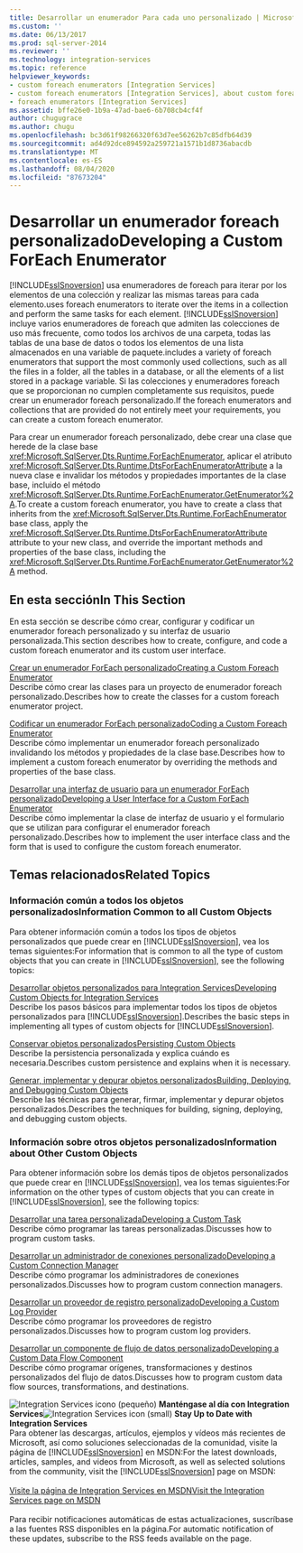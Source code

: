 ```yaml
---
title: Desarrollar un enumerador Para cada uno personalizado | Microsoft Docs
ms.custom: ''
ms.date: 06/13/2017
ms.prod: sql-server-2014
ms.reviewer: ''
ms.technology: integration-services
ms.topic: reference
helpviewer_keywords:
- custom foreach enumerators [Integration Services]
- custom foreach enumerators [Integration Services], about custom foreach enumerators
- foreach enumerators [Integration Services]
ms.assetid: bffe26e0-1b9a-47ad-bae6-6b708cb4cf4f
author: chugugrace
ms.author: chugu
ms.openlocfilehash: bc3d61f98266320f63d7ee56262b7c85dfb64d39
ms.sourcegitcommit: ad4d92dce894592a259721a1571b1d8736abacdb
ms.translationtype: MT
ms.contentlocale: es-ES
ms.lasthandoff: 08/04/2020
ms.locfileid: "87673204"
---
```

# <a name="developing-a-custom-foreach-enumerator"></a><span data-ttu-id="3a52b-102">Desarrollar un enumerador foreach personalizado</span><span class="sxs-lookup"><span data-stu-id="3a52b-102">Developing a Custom ForEach Enumerator</span></span>
  [!INCLUDE[ssISnoversion](../../../includes/ssisnoversion-md.md)] <span data-ttu-id="3a52b-103">usa enumeradores de foreach para iterar por los elementos de una colección y realizar las mismas tareas para cada elemento.</span><span class="sxs-lookup"><span data-stu-id="3a52b-103">uses foreach enumerators to iterate over the items in a collection and perform the same tasks for each element.</span></span> [!INCLUDE[ssISnoversion](../../../includes/ssisnoversion-md.md)] <span data-ttu-id="3a52b-104">incluye varios enumeradores de foreach que admiten las colecciones de uso más frecuente, como todos los archivos de una carpeta, todas las tablas de una base de datos o todos los elementos de una lista almacenados en una variable de paquete.</span><span class="sxs-lookup"><span data-stu-id="3a52b-104">includes a variety of foreach enumerators that support the most commonly used collections, such as all the files in a folder, all the tables in a database, or all the elements of a list stored in a package variable.</span></span> <span data-ttu-id="3a52b-105">Si las colecciones y enumeradores foreach que se proporcionan no cumplen completamente sus requisitos, puede crear un enumerador foreach personalizado.</span><span class="sxs-lookup"><span data-stu-id="3a52b-105">If the foreach enumerators and collections that are provided do not entirely meet your requirements, you can create a custom foreach enumerator.</span></span>  
  
 <span data-ttu-id="3a52b-106">Para crear un enumerador foreach personalizado, debe crear una clase que herede de la clase base <xref:Microsoft.SqlServer.Dts.Runtime.ForEachEnumerator>, aplicar el atributo <xref:Microsoft.SqlServer.Dts.Runtime.DtsForEachEnumeratorAttribute> a la nueva clase e invalidar los métodos y propiedades importantes de la clase base, incluido el método <xref:Microsoft.SqlServer.Dts.Runtime.ForEachEnumerator.GetEnumerator%2A>.</span><span class="sxs-lookup"><span data-stu-id="3a52b-106">To create a custom foreach enumerator, you have to create a class that inherits from the <xref:Microsoft.SqlServer.Dts.Runtime.ForEachEnumerator> base class, apply the <xref:Microsoft.SqlServer.Dts.Runtime.DtsForEachEnumeratorAttribute> attribute to your new class, and override the important methods and properties of the base class, including the <xref:Microsoft.SqlServer.Dts.Runtime.ForEachEnumerator.GetEnumerator%2A> method.</span></span>  
  
## <a name="in-this-section"></a><span data-ttu-id="3a52b-107">En esta sección</span><span class="sxs-lookup"><span data-stu-id="3a52b-107">In This Section</span></span>  
 <span data-ttu-id="3a52b-108">En esta sección se describe cómo crear, configurar y codificar un enumerador foreach personalizado y su interfaz de usuario personalizada.</span><span class="sxs-lookup"><span data-stu-id="3a52b-108">This section describes how to create, configure, and code a custom foreach enumerator and its custom user interface.</span></span>  
  
 [<span data-ttu-id="3a52b-109">Crear un enumerador ForEach personalizado</span><span class="sxs-lookup"><span data-stu-id="3a52b-109">Creating a Custom Foreach Enumerator</span></span>](creating-a-custom-foreach-enumerator.md)  
 <span data-ttu-id="3a52b-110">Describe cómo crear las clases para un proyecto de enumerador foreach personalizado.</span><span class="sxs-lookup"><span data-stu-id="3a52b-110">Describes how to create the classes for a custom foreach enumerator project.</span></span>  
  
 [<span data-ttu-id="3a52b-111">Codificar un enumerador ForEach personalizado</span><span class="sxs-lookup"><span data-stu-id="3a52b-111">Coding a Custom Foreach Enumerator</span></span>](coding-a-custom-foreach-enumerator.md)  
 <span data-ttu-id="3a52b-112">Describe cómo implementar un enumerador foreach personalizado invalidando los métodos y propiedades de la clase base.</span><span class="sxs-lookup"><span data-stu-id="3a52b-112">Describes how to implement a custom foreach enumerator by overriding the methods and properties of the base class.</span></span>  
  
 [<span data-ttu-id="3a52b-113">Desarrollar una interfaz de usuario para un enumerador ForEach personalizado</span><span class="sxs-lookup"><span data-stu-id="3a52b-113">Developing a User Interface for a Custom ForEach Enumerator</span></span>](developing-a-user-interface-for-a-custom-foreach-enumerator.md)  
 <span data-ttu-id="3a52b-114">Describe cómo implementar la clase de interfaz de usuario y el formulario que se utilizan para configurar el enumerador foreach personalizado.</span><span class="sxs-lookup"><span data-stu-id="3a52b-114">Describes how to implement the user interface class and the form that is used to configure the custom foreach enumerator.</span></span>  
  
## <a name="related-topics"></a><span data-ttu-id="3a52b-115">Temas relacionados</span><span class="sxs-lookup"><span data-stu-id="3a52b-115">Related Topics</span></span>  
  
### <a name="information-common-to-all-custom-objects"></a><span data-ttu-id="3a52b-116">Información común a todos los objetos personalizados</span><span class="sxs-lookup"><span data-stu-id="3a52b-116">Information Common to all Custom Objects</span></span>  
 <span data-ttu-id="3a52b-117">Para obtener información común a todos los tipos de objetos personalizados que puede crear en [!INCLUDE[ssISnoversion](../../../includes/ssisnoversion-md.md)], vea los temas siguientes:</span><span class="sxs-lookup"><span data-stu-id="3a52b-117">For information that is common to all the type of custom objects that you can create in [!INCLUDE[ssISnoversion](../../../includes/ssisnoversion-md.md)], see the following topics:</span></span>  
  
 [<span data-ttu-id="3a52b-118">Desarrollar objetos personalizados para Integration Services</span><span class="sxs-lookup"><span data-stu-id="3a52b-118">Developing Custom Objects for Integration Services</span></span>](../developing-custom-objects-for-integration-services.md)  
 <span data-ttu-id="3a52b-119">Describe los pasos básicos para implementar todos los tipos de objetos personalizados para [!INCLUDE[ssISnoversion](../../../includes/ssisnoversion-md.md)].</span><span class="sxs-lookup"><span data-stu-id="3a52b-119">Describes the basic steps in implementing all types of custom objects for [!INCLUDE[ssISnoversion](../../../includes/ssisnoversion-md.md)].</span></span>  
  
 [<span data-ttu-id="3a52b-120">Conservar objetos personalizados</span><span class="sxs-lookup"><span data-stu-id="3a52b-120">Persisting Custom Objects</span></span>](../persisting-custom-objects.md)  
 <span data-ttu-id="3a52b-121">Describe la persistencia personalizada y explica cuándo es necesaria.</span><span class="sxs-lookup"><span data-stu-id="3a52b-121">Describes custom persistence and explains when it is necessary.</span></span>  
  
 [<span data-ttu-id="3a52b-122">Generar, implementar y depurar objetos personalizados</span><span class="sxs-lookup"><span data-stu-id="3a52b-122">Building, Deploying, and Debugging Custom Objects</span></span>](../building-deploying-and-debugging-custom-objects.md)  
 <span data-ttu-id="3a52b-123">Describe las técnicas para generar, firmar, implementar y depurar objetos personalizados.</span><span class="sxs-lookup"><span data-stu-id="3a52b-123">Describes the techniques for building, signing, deploying, and debugging custom objects.</span></span>  
  
### <a name="information-about-other-custom-objects"></a><span data-ttu-id="3a52b-124">Información sobre otros objetos personalizados</span><span class="sxs-lookup"><span data-stu-id="3a52b-124">Information about Other Custom Objects</span></span>  
 <span data-ttu-id="3a52b-125">Para obtener información sobre los demás tipos de objetos personalizados que puede crear en [!INCLUDE[ssISnoversion](../../../includes/ssisnoversion-md.md)], vea los temas siguientes:</span><span class="sxs-lookup"><span data-stu-id="3a52b-125">For information on the other types of custom objects that you can create in [!INCLUDE[ssISnoversion](../../../includes/ssisnoversion-md.md)], see the following topics:</span></span>  
  
 [<span data-ttu-id="3a52b-126">Desarrollar una tarea personalizada</span><span class="sxs-lookup"><span data-stu-id="3a52b-126">Developing a Custom Task</span></span>](../task/developing-a-custom-task.md)  
 <span data-ttu-id="3a52b-127">Describe cómo programar las tareas personalizadas.</span><span class="sxs-lookup"><span data-stu-id="3a52b-127">Discusses how to program custom tasks.</span></span>  
  
 [<span data-ttu-id="3a52b-128">Desarrollar un administrador de conexiones personalizado</span><span class="sxs-lookup"><span data-stu-id="3a52b-128">Developing a Custom Connection Manager</span></span>](../connection-manager/developing-a-custom-connection-manager.md)  
 <span data-ttu-id="3a52b-129">Describe cómo programar los administradores de conexiones personalizados.</span><span class="sxs-lookup"><span data-stu-id="3a52b-129">Discusses how to program custom connection managers.</span></span>  
  
 [<span data-ttu-id="3a52b-130">Desarrollar un proveedor de registro personalizado</span><span class="sxs-lookup"><span data-stu-id="3a52b-130">Developing a Custom Log Provider</span></span>](../log-provider/developing-a-custom-log-provider.md)  
 <span data-ttu-id="3a52b-131">Describe cómo programar los proveedores de registro personalizados.</span><span class="sxs-lookup"><span data-stu-id="3a52b-131">Discusses how to program custom log providers.</span></span>  
  
 [<span data-ttu-id="3a52b-132">Desarrollar un componente de flujo de datos personalizado</span><span class="sxs-lookup"><span data-stu-id="3a52b-132">Developing a Custom Data Flow Component</span></span>](../data-flow/developing-a-custom-data-flow-component.md)  
 <span data-ttu-id="3a52b-133">Describe cómo programar orígenes, transformaciones y destinos personalizados del flujo de datos.</span><span class="sxs-lookup"><span data-stu-id="3a52b-133">Discusses how to program custom data flow sources, transformations, and destinations.</span></span>  
  
<span data-ttu-id="3a52b-134">![Integration Services icono (pequeño)](../../media/dts-16.gif "Icono de Integration Services (pequeño)")  **Manténgase al día con Integration Services**</span><span class="sxs-lookup"><span data-stu-id="3a52b-134">![Integration Services icon (small)](../../media/dts-16.gif "Integration Services icon (small)")  **Stay Up to Date with Integration Services**</span></span><br /> <span data-ttu-id="3a52b-135">Para obtener las descargas, artículos, ejemplos y vídeos más recientes de Microsoft, así como soluciones seleccionadas de la comunidad, visite la página de [!INCLUDE[ssISnoversion](../../../includes/ssisnoversion-md.md)] en MSDN:</span><span class="sxs-lookup"><span data-stu-id="3a52b-135">For the latest downloads, articles, samples, and videos from Microsoft, as well as selected solutions from the community, visit the [!INCLUDE[ssISnoversion](../../../includes/ssisnoversion-md.md)] page on MSDN:</span></span><br /><br /> [<span data-ttu-id="3a52b-136">Visite la página de Integration Services en MSDN</span><span class="sxs-lookup"><span data-stu-id="3a52b-136">Visit the Integration Services page on MSDN</span></span>](https://go.microsoft.com/fwlink/?LinkId=136655)<br /><br /> <span data-ttu-id="3a52b-137">Para recibir notificaciones automáticas de estas actualizaciones, suscríbase a las fuentes RSS disponibles en la página.</span><span class="sxs-lookup"><span data-stu-id="3a52b-137">For automatic notification of these updates, subscribe to the RSS feeds available on the page.</span></span>  
  
  
